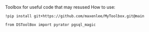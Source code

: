 Toolbox for useful code that may resused 
How to use: 

```
!pip install git+https://github.com/maxenlee/MyToolbox.git@main
```

```
from DSToolBox import pyrator pgsql_magic
```
